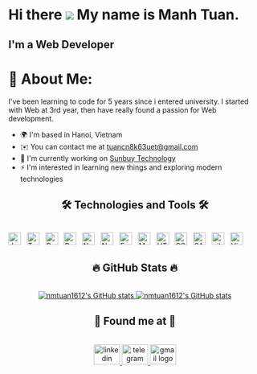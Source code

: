 <!-- nguyenmanhtuan -->
Hi there ![](https://user-images.githubusercontent.com/18350557/176309783-0785949b-9127-417c-8b55-ab5a4333674e.gif)
My name is Manh Tuan. 
=================================================================================================================================
<h2>I'm a Web Developer</h2>

# 💫 About Me:
I've been learning to code for 5 years since i entered university. I started with Web at 3rd year, then have really found a passion for Web development.

* 🌍  I'm based in Hanoi, Vietnam
* ✉️  You can contact me at [tuancn8k63uet@gmail.com](mailto:tuancn8k63uet@gmail.com)
* 🚀  I'm currently working on [Sunbuy Technology](http://sunbuy.vn/home)
* ⚡  I'm interested in learning new things and exploring modern technologies

<h2 align="center">🛠 Technologies and Tools 🛠</h2>
<br>
<!-- https://simpleicons.org/ -->
<span><img src="https://img.shields.io/badge/JavaScript-282C34?logo=javascript&logoColor=F7DF1E" alt="JavaScript logo" title="JavaScript" height="25" /></span>
&nbsp;
<span><img src="https://img.shields.io/badge/TypeScript-282C34?logo=typescript&logoColor=3178C6" alt="TypeScript logo" title="TypeScript" height="25" /></span>
&nbsp;
<span><img src="https://img.shields.io/badge/ReactJS-282C34?logo=react&logoColor=61DAFB" alt="ReactJS logo" title="ReactJS" height="25" /></span>
&nbsp;
<span><img src="https://img.shields.io/badge/Redux-282C34?logo=redux&logoColor=764ABC" alt="Redux logo" title="Redux" height="25" /></span>
&nbsp;
<span><img src="https://img.shields.io/badge/Next.js-282C34?logo=Next.js&logoColor=764ABC" alt="Next.js logo" title="Next.js" height="25" /></span>
&nbsp;
<span><img src="https://img.shields.io/badge/Node.js-282C34?logo=node.js&logoColor=00F200" alt="Node.js logo" title="Node.js" height="25" /></span>
&nbsp;
<span><img src="https://img.shields.io/badge/Express-282C34?logo=express&logoColor=FFFFFF" alt="Express.js logo" title="Express.js" height="25" /></span>
&nbsp;
<span><img src="https://img.shields.io/badge/MongoDB-282C34?logo=mongodb&logoColor=47A248" alt="MongoDB logo" title="MongoDB" height="25" /></span>
&nbsp;
<span><img src="https://img.shields.io/badge/HTML5-282C34?logo=html5&logoColor=E34F26" alt="HTML5 logo" title="HTML5" height="25" /></span>
&nbsp;
<span><img src="https://img.shields.io/badge/CSS3-282C34?logo=css3&logoColor=1572B6" alt="CSS3 logo" title="CSS3" height="25" /></span>
&nbsp;
<span><img src="https://img.shields.io/badge/Sass-282C34?logo=sass&logoColor=CC6699" alt="SASS logo" title="SASS" height="25" /></span>
&nbsp;
<span><img src="https://img.shields.io/badge/git-282C34?logo=git&logoColor=F05032" alt="git logo" title="git" height="25" /></span>
&nbsp;
<span><img src="https://img.shields.io/badge/VS%20Code-282C34?logo=visual-studio-code&logoColor=007ACC" alt="Visual Studio Code logo" title="Visual Studio Code" height="25" /></span>
&nbsp;

<br>

<h2 align="center">🔥 GitHub Stats 🔥</h2>
<!-- https://github.com/anuraghazra/github-readme-stats -->
<br>
<div align="center">
  <!-- ![](https://github-readme-stats.vercel.app/api?username=nmtuan1612&theme=react&hide_border=false&include_all_commits=false&count_private=true)<br/> -->
  <!--![](https://github-readme-streak-stats.herokuapp.com/?user=nmtuan1612&theme=react&hide_border=false)<br/>-->
  <!--   ![](https://github-readme-stats.vercel.app/api/top-langs/?username=nmtuan1612&theme=react&hide_border=false&include_all_commits=false&count_private=true&layout=compact) -->
  <a href="http://www.github.com/nmtuan1612">
    <img src="https://github-readme-stats.vercel.app/api?username=nmtuan1612&show_icons=true&hide=&count_private=true&title_color=0891b2&text_color=ffffff&icon_color=0891b2&bg_color=1c1917&hide_border=true&show_icons=true" alt="nmtuan1612's GitHub stats" />
  </a>
  <a href="http://www.github.com/nmtuan1612">
    <img src="https://github-readme-stats.vercel.app/api/top-langs/?username=nmtuan1612&theme=react&hide_border=false&include_all_commits=false&count_private=true&layout=compact" alt="nmtuan1612's GitHub stats" />
  </a>
</div>

###
<h2 align="center">🔭 Found me at 🔭</h2>
<br>
<div align="center">
  <a href="https://www.linkedin.com/in/nguyen-manh-tuan-049486224" target="_blank">
    <img src="https://raw.githubusercontent.com/maurodesouza/profile-readme-generator/master/src/assets/icons/social/linkedin/default.svg" width="52" height="40" alt="linkedin logo"  />
  </a>
  <a href="nmb" target="_blank">
    <img src="https://raw.githubusercontent.com/maurodesouza/profile-readme-generator/master/src/assets/icons/social/telegram/default.svg" width="52" height="40" alt="telegram logo"  />
  </a>
  <a href="mailto:tuancn8k63uet@gmail.com" target="_blank">
    <img src="https://raw.githubusercontent.com/maurodesouza/profile-readme-generator/master/src/assets/icons/social/gmail/default.svg" width="52" height="40" alt="gmail logo"  />
  </a>
</div>

###
